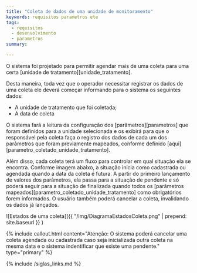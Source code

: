```yaml
---
title: "Coleta de dados de uma unidade de monitoramento"
keywords: requisitos parametros ete
tags: 
  - requisitos
  - desenvolvimento
  - parametros
summary: 

---
```


O sistema foi projetado para permitir agendar mais de uma coleta para uma certa [unidade de tratamento][unidade_tratamento].

Desta maneira, toda vez que o operador necessitar registrar os dados de uma coleta ele deverá começar informando para o sistema os seguintes dados:

* A unidade de tratamento que foi coletada;
* A data de coleta

O sistema fará a leitura da configuração dos [parâmetros][parametros] que foram definidos para a unidade selecionada e os exibirá para que o responsável pela coleta faça o registro dos dados de cada um dos parâmetros que foram previamente mapeados, conforme definido [aqui][parametro_coletado_unidade_tratamento].

Além disso, cada coleta terá um fluxo para controlar em qual situação ela se encontra. Conforme imagem abaixo, a situação inicia como cadastrada ou agendada quando a data da coleta é futura. A partir do primeiro lançamento de valores dos parâmetros, ela passa para a situação de pendente e só poderá seguir para a situação de finalizada quando todos os [parâmetros mapeados][parametro_coletado_unidade_tratamento] como obrigatórios forem informados. O usuário também poderá cancelar a coleta, invalidando os dados já lançados.

![Estados de uma coleta]({{ "/img/DiagramaEstadosColeta.png" |  prepend: site.baseurl }} )

{% include callout.html content="Atenção: O sistema poderá cancelar uma coleta agendada ou cadastrada caso seja inicializada outra coleta na mesma data e o sistema indentificar que existe uma pendente." type="primary" %}

{% include /siglas_links.md %}